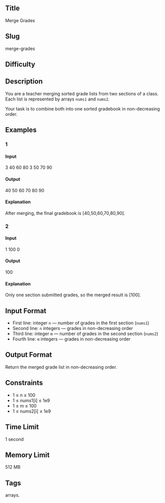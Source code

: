 ## Title

Merge Grades

## Slug

merge-grades

## Difficulty


## Description

You are a teacher merging sorted grade lists from two sections of a class. Each list is represented by arrays `nums1` and `nums2`.  

Your task is to combine both into one sorted gradebook in non-decreasing order.




## Examples

### 1

#### Input

3
40 60 80
3
50 70 90

#### Output

40 50 60 70 80 90

#### Explanation

After merging, the final gradebook is [40,50,60,70,80,90].


### 2

#### Input

1
100
0

#### Output

100

#### Explanation

Only one section submitted grades, so the merged result is [100].


## Input Format  

- First line: integer `n` — number of grades in the first section (`nums1`)  
- Second line: `n` integers — grades in non-decreasing order  
- Third line: integer `m` — number of grades in the second section (`nums2`)  
- Fourth line: `m` integers — grades in non-decreasing order  


## Output Format  

Return the merged grade list in non-decreasing order.


## Constraints  

- 1 ≤ n ≤ 100  
- 1 ≤ nums1[i] ≤ 1e9  
- 1 ≤ m ≤ 100  
- 1 ≤ nums2[i] ≤ 1e9  

## Time Limit

1 second

## Memory Limit

512 MB

## Tags

arrays.
